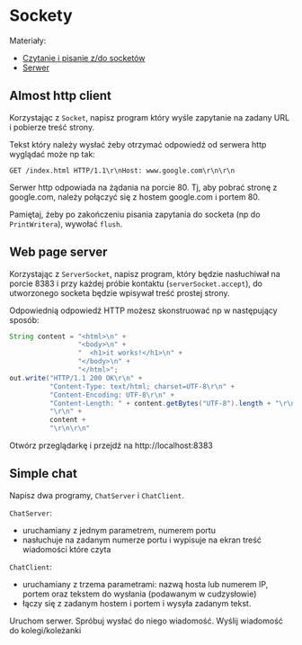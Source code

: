 # Sockety

Materiały:
- [Czytanie i pisanie z/do socketów](https://docs.oracle.com/javase/tutorial/networking/sockets/readingWriting.html)
- [Serwer](https://docs.oracle.com/javase/tutorial/networking/sockets/clientServer.html)

## Almost http client

Korzystając z `Socket`, napisz program który wyśle zapytanie na zadany URL i pobierze treść strony.

Tekst który należy wysłać żeby otrzymać odpowiedź od serwera http wyglądać może np tak:
```
GET /index.html HTTP/1.1\r\nHost: www.google.com\r\n\r\n
```

Serwer http odpowiada na żądania na porcie 80. Tj, aby pobrać stronę z google.com, należy połączyć się z hostem google.com i portem 80.

Pamiętaj, żeby po zakończeniu pisania zapytania do socketa (np do `PrintWritera`), wywołać `flush`.

## Web page server
Korzystając z `ServerSocket`, napisz program, który będzie nasłuchiwał na porcie 8383 i przy każdej próbie kontaktu (`serverSocket.accept`), do utworzonego socketa będzie wpisywał treść prostej strony.

Odpowiednią odpowiedź HTTP możesz skonstruować np w następujący sposób:
```java
String content = "<html>\n" +
                 "<body>\n" +
                 "  <h1>it works!</h1>\n" +
                 "</body>\n" +
                 "</html>";
out.write("HTTP/1.1 200 OK\r\n" +
          "Content-Type: text/html; charset=UTF-8\r\n" +
          "Content-Encoding: UTF-8\r\n" +
          "Content-Length: " + content.getBytes("UTF-8").length + "\r\n" +
          "\r\n" +
          content +
          "\r\n\r\n"
```

Otwórz przeglądarkę i przejdź na http://localhost:8383

## Simple chat
Napisz dwa programy, `ChatServer` i `ChatClient`.

`ChatServer`:
- uruchamiany z jednym parametrem, numerem portu
- nasłuchuje na zadanym numerze portu i wypisuje na ekran treść wiadomości które czyta

`ChatClient`:
- uruchamiany z trzema parametrami: nazwą hosta lub numerem IP, portem oraz tekstem do wysłania (podawanym w cudzysłowie)
- łączy się z zadanym hostem i portem i wysyła zadanym tekst.

Uruchom serwer. Spróbuj wysłać do niego wiadomość. Wyślij wiadomość do kolegi/koleżanki
